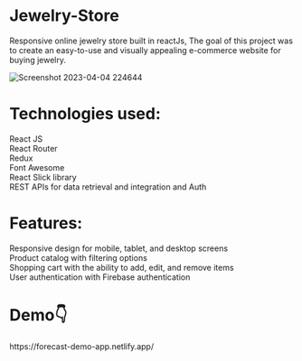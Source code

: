 # Jewelry-Store
Responsive online jewelry store built in reactJs, The goal of this project was to create an easy-to-use and visually appealing e-commerce website for buying jewelry.

![Screenshot 2023-04-04 224644](https://user-images.githubusercontent.com/68459758/229921951-661be980-c49e-4fb4-a6b3-24ee9b314f3f.png)


<h1>Technologies used:</h1>
      React JS<br/>
      React Router<br/>
      Redux<br/>
      Font Awesome<br/>
      React Slick library <br/>
      REST APIs for data retrieval and integration and Auth

<h1>Features:</h1>
      Responsive design for mobile, tablet, and desktop screens<br/>
      Product catalog with filtering options<br/>
      Shopping cart with the ability to add, edit, and remove items<br/>
      User authentication with Firebase authentication<br/>

<h1>Demo👇</h1> https://forecast-demo-app.netlify.app/

